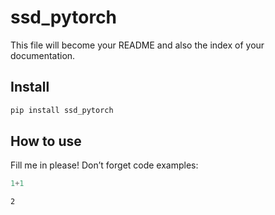 ssd_pytorch
================

<!-- WARNING: THIS FILE WAS AUTOGENERATED! DO NOT EDIT! -->

This file will become your README and also the index of your
documentation.

## Install

``` sh
pip install ssd_pytorch
```

## How to use

Fill me in please! Don’t forget code examples:

``` python
1+1
```

    2
